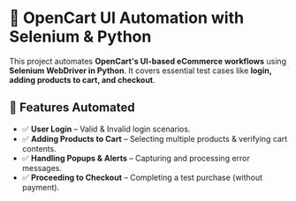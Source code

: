 # 🛒 OpenCart UI Automation with Selenium & Python

This project automates **OpenCart's UI-based eCommerce workflows** using **Selenium WebDriver in Python**. It covers essential test cases like **login, adding products to cart, and checkout**.

## 🚀 Features Automated
- ✅ **User Login** – Valid & Invalid login scenarios.
- ✅ **Adding Products to Cart** – Selecting multiple products & verifying cart contents.
- ✅ **Handling Popups & Alerts** – Capturing and processing error messages.
- ✅ **Proceeding to Checkout** – Completing a test purchase (without payment).

